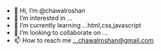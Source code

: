- 👋 Hi, I’m @chawalroshan
- 👀 I’m interested in ...
- 🌱 I’m currently learning ...html,css,javascript
- 💞️ I’m looking to collaborate on ...
- 📫 How to reach me ...chawalroshan@gmail.com

<!---
chawalroshan/chawalroshan is a ✨ special ✨ repository because its `README.md` (this file) appears on your GitHub profile.
You can click the Preview link to take a look at your changes.
--->
